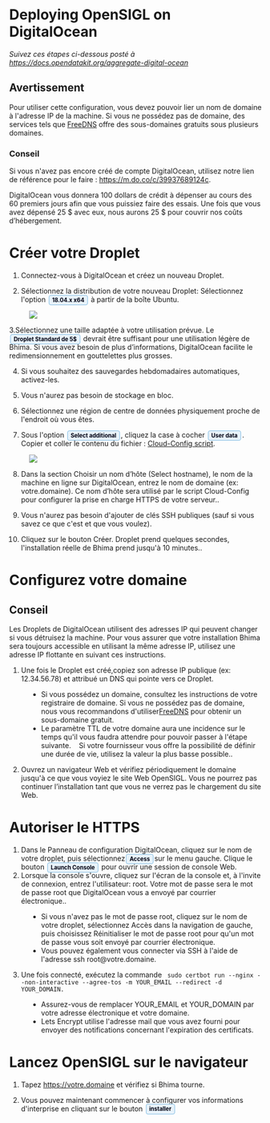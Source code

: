 
<style>
  .guilabel {
    border: 1px solid #7fbbe3 !important;
    background: #e7f2fa;
    font-size: 80%;
    font-weight: 700;
    border-radius: 4px;
    padding: 2.4px 6px;
    margin: auto 2px;
    color:#001;
    white-space: nowrap;
  }

  .left40 {
    margin-left:40px
  }
</style>


# Deploying OpenSIGL on DigitalOcean

<i> Suivez ces étapes ci-dessous posté à https://docs.opendatakit.org/aggregate-digital-ocean</i>

## Avertissement
<p>
Pour utiliser cette configuration, vous devez pouvoir lier un nom de domaine à l'adresse IP de la machine. Si vous ne possédez pas de domaine, des services tels que <a href='https://freedns.afraid.org/'>FreeDNS</a> offre des sous-domaines gratuits sous plusieurs domaines.
</p>

### Conseil
Si vous n'avez pas encore créé de compte DigitalOcean, utilisez notre lien de référence pour le faire : https://m.do.co/c/39937689124c.

DigitalOcean vous donnera 100 dollars de crédit à dépenser au cours des 60 premiers jours afin que vous puissiez faire des essais. Une fois que vous avez dépensé 25 $ avec eux, nous aurons 25 $ pour couvrir nos coûts d’hébergement.

# Créer votre Droplet

1. Connectez-vous à DigitalOcean et créez un nouveau Droplet.

2. Sélectionnez la distribution de votre nouveau Droplet: Sélectionnez l'option <span class='guilabel'>18.04.x x64</span> à partir de la boîte Ubuntu.

<img src='../../images/install/distribution.png' class="left40">

3.Sélectionnez une taille adaptée à votre utilisation prévue. Le <span class='guilabel'>Droplet Standard de 5$</span> devrait être suffisant pour une utilisation légère de Bhima. Si vous avez besoin de plus d’informations, DigitalOcean facilite le redimensionnement en gouttelettes plus grosses.

4. Si vous souhaitez des sauvegardes hebdomadaires automatiques, activez-les.

5. Vous n'aurez pas besoin de stockage en bloc.

6. Sélectionnez une région de centre de données physiquement proche de l'endroit où vous êtes.

7. Sous l'option <span class='guilabel'>Select additional</span>, cliquez la case à cocher <span class='guilabel'>User data</span>. Copier et coller le contenu du fichier : <a href='./cloud-init.yml'> Cloud-Config script</a>.


<img src='../../images/install/user-data.png' class="left40">

8. Dans la section Choisir un nom d’hôte (Select hostname), le nom de la machine en ligne sur DigitalOcean, entrez le nom de domaine (ex: votre.domaine). Ce nom d’hôte sera utilisé par le script Cloud-Config pour configurer la prise en charge HTTPS de votre serveur..

9. Vous n'aurez pas besoin d'ajouter de clés SSH publiques (sauf si vous savez ce que c'est et que vous voulez).

10. Cliquez sur le bouton Créer. Droplet prend quelques secondes, l'installation réelle de Bhima prend jusqu'à 10 minutes..

# Configurez votre domaine
## Conseil
<p>
Les Droplets de DigitalOcean utilisent des adresses IP qui peuvent changer si vous détruisez la machine. Pour vous assurer que votre installation Bhima sera toujours accessible en utilisant la même adresse IP, utilisez une adresse IP flottante en suivant ces instructions.
</p>

1. Une fois le Droplet est créé,copiez son adresse IP publique (ex: 12.34.56.78) et attribué un DNS qui pointe vers ce Droplet.
<ul class="left40">
 <li>
  Si vous possédez un domaine, consultez les instructions de votre registraire de domaine. Si vous ne possédez pas de domaine, nous vous recommandons d'utiliser<a href='https://freedns.afraid.org/'>FreeDNS</a>  pour obtenir un sous-domaine gratuit.
 </li>
 <li>
   Le paramètre TTL de votre domaine aura une incidence sur le temps qu'il vous faudra attendre pour pouvoir passer à l'étape suivante.
   Si votre fournisseur vous offre la possibilité de définir une durée de vie, utilisez la valeur la plus basse possible..
 </li>
</ul>

2. Ouvrez un navigateur Web et vérifiez périodiquement le domaine jusqu'à ce que vous voyiez le site Web OpenSIGL. Vous ne pourrez pas continuer l’installation tant que vous ne verrez pas le chargement du site Web.

# Autoriser le HTTPS

1. Dans le Panneau de configuration DigitalOcean, cliquez sur le nom de votre droplet, puis sélectionnez<span class='guilabel'>Access</span>sur le menu gauche. Clique le bouton <span class='guilabel'>Launch Console</span> pour ouvrir une session de console Web.
2. Lorsque la console s'ouvre, cliquez sur l'écran de la console et, à l'invite de connexion, entrez l'utilisateur: root. Votre mot de passe sera le mot de passe root que DigitalOcean vous a envoyé par courrier électronique..

<ul class="left40">
<li>
Si vous n'avez pas le mot de passe root, cliquez sur le nom de votre droplet, sélectionnez Accès dans la navigation de gauche, puis choisissez Réinitialiser le mot de passe root pour qu'un mot de passe vous soit envoyé par courrier électronique.
</li>
<li>
 Vous pouvez également vous connecter via SSH à l'aide de l'adresse ssh root@votre.domaine.
</li>
</ul>

3. Une fois connecté, exécutez la commande ``` sudo certbot run --nginx --non-interactive --agree-tos -m YOUR_EMAIL --redirect -d YOUR_DOMAIN.```

<ul class="left40">
<li>
Assurez-vous de remplacer YOUR_EMAIL et YOUR_DOMAIN par votre adresse électronique et votre domaine.
</li>
<li>
Lets Encrypt utilise l'adresse mail que vous avez fourni pour envoyer des notifications concernant l'expiration des certificats.
</li>
</ul>

# Lancez OpenSIGL sur le navigateur
1. Tapez https://votre.domaine et vérifiez si Bhima tourne.

2. Vous pouvez maintenant commencer à configurer vos informations d'interprise en cliquant sur le bouton <span class='guilabel'>installer</span>
